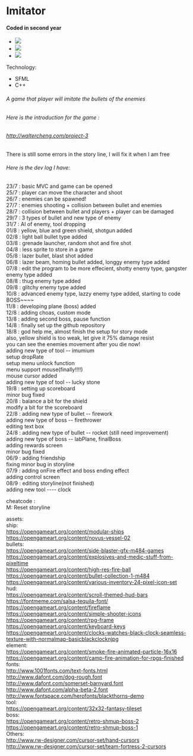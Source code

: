 # Imitator

#### Coded in second year

- ![](https://github.com/Walter0697/PersonalWebsite/blob/master/src/sprite/screenshot/it001.gif)
- ![](https://github.com/Walter0697/PersonalWebsite/blob/master/src/sprite/screenshot/it003.gif)
- ![](https://github.com/Walter0697/PersonalWebsite/blob/master/src/sprite/screenshot/it002.png)

Technology:
- SFML
- C++

###### A game that player will imitate the bullets of the enemies
###### Here is the introduction for the game :
###### http://waltercheng.com/project-3

There is still some errors in the story line, I will fix it when I am free

###### Here is the dev log I have:


23/7 : basic MVC and game can be opened <br/>
25/7 : player can move the character and shoot <br/>
26/7 : enemies can be spawned! <br/>
27/7 : enemies shooting + collision between bullet and enemies <br/>
28/7 : collision between bullet and players + player can be damaged <br/>
29/7 : 3 types of bullet and new type of enemy <br/>
31/7 : AI of enemy, tool dropping <br/>
01/8 : yellow, blue and green shield, shotgun added <br/>
02/8 : light ball bullet type added <br/>
03/8 : grenade launcher, random shot and fire shot <br/>
04/8 : less sprite to store in a game <br/>
05/8 : lazer bullet, blast shot added <br/>
06/8 : lazer beam, homing bullet added, longgy enemy type added  <br/>
07/8 : edit the program to be more effecient, shotty enemy type, gangster enemy type added <br/>
08/8 : thug enemy type added <br/>
09/8 : glitchy enemy type added <br/>
10/8 : advanced enemy type, lazzy enemy type added, starting to code BOSS~~~~ <br/>
11/8 : developing plane (boss) added <br/>
12/8 : adding choas, custom mode <br/>
13/8 : adding second boss, pause function <br/>
14/8 : finally set up the github repository <br/>
18/8 : god help me, almost finish the setup for story mode  <br/>
       also, yellow shield is too weak, let give it 75% damage resist <br/>
	   you can see the enemies movement after you die now! <br/>
	   adding new type of tool -- imumium <br/>
	   setup dropRate <br/>
	   setup menu unlock function <br/>
	   menu support mouse(finally!!!!) <br/>
	   mouse cursor added <br/>
	   adding new type of tool -- lucky stone <br/>
19/8 : setting up scoreboard <br/>
       minor bug fixed <br/>
20/8 : balance a bit for the shield <br/>
       modify a bit for the scoreboard <br/>
22/8 : adding new type of bullet -- firework <br/>
	   adding new type of boss -- firethrower <br/>
	   editing text box <br/>
24/8 : adding new type of bullet -- rocket (still need improvement) <br/>
	   adding new type of boss -- labPlane, finalBoss <br/>
	   adding rewards screen <br/>
	   minor bug fixed <br/>
06/9 : adding friendship <br/>
       fixing minor bug in storyline <br/>
07/9 : adding onFire effect and boss ending effect <br/>
       adding control screen <br/>
08/9 : editing storyline(not finished) <br/>
       adding new tool   ----   clock <br/>
	   
	   
cheatcode : <br/>
M: Reset storyline <br/>


assets: <br/>
	ship: <br/>
		https://opengameart.org/content/modular-ships <br/>
		https://opengameart.org/content/novus-vessel-02 <br/>
	bullets: <br/>
		https://opengameart.org/content/side-blaster-gfx-m484-games <br/>
		https://opengameart.org/content/explosives-and-medic-stuff-from-pixeltime <br/>
		https://opengameart.org/content/high-res-fire-ball <br/>
		https://opengameart.org/content/bullet-collection-1-m484 <br/>
		https://opengameart.org/content/various-inventory-24-pixel-icon-set <br/>
	hud: <br/>
		https://opengameart.org/content/scroll-themed-hud-bars <br/>
		https://fontmeme.com/salsa-tequila-font/ <br/>
		https://opengameart.org/content/fireflame <br/>
		https://opengameart.org/content/simple-shooter-icons <br/>
		https://opengameart.org/content/rpg-frame <br/>
		https://opengameart.org/content/keyboard-keys <br/>
		https://opengameart.org/content/clocks-watches-black-clock-seamless-texture-with-normalmap-basicblackclocknjpg <br/>
	element: <br/>
		https://opengameart.org/content/smoke-fire-animated-particle-16x16 <br/>
		https://opengameart.org/content/camp-fire-animation-for-rpgs-finished <br/>
	fonts: <br/>
		http://www.1001fonts.com/text-fonts.html <br/>
		http://www.dafont.com/dog-rough.font <br/>
		http://www.dafont.com/somerset-barnyard.font <br/>
		http://www.dafont.com/alpha-beta-2.font <br/>
		http://www.fontspace.com/herofonts/blackthorns-demo <br/>
	tool: <br/>
		https://opengameart.org/content/32x32-fantasy-tileset <br/>
	boss: <br/>
		https://opengameart.org/content/retro-shmup-boss-2 <br/>
		https://opengameart.org/content/retro-shmup-boss-1 <br/>
	Others: <br/>
		http://www.rw-designer.com/cursor-set/hand-cursors <br/>
		http://www.rw-designer.com/cursor-set/team-fortress-2-cursors <br/>

